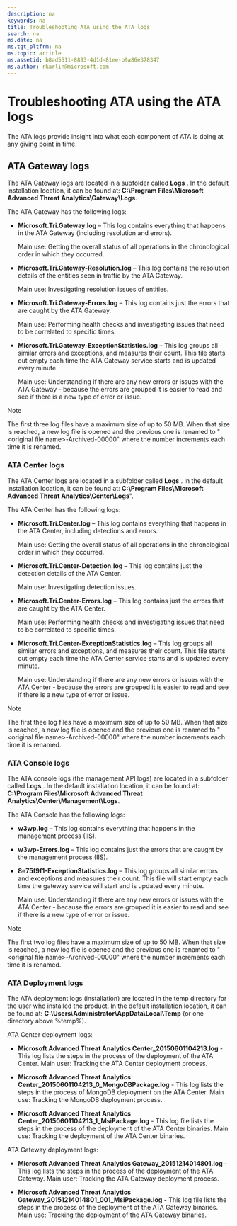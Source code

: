 ```yaml
---
description: na
keywords: na
title: Troubleshooting ATA using the ATA logs
search: na
ms.date: na
ms.tgt_pltfrm: na
ms.topic: article
ms.assetid: b8ad5511-8893-4d1d-81ee-b9a86e378347
ms.author: rkarlin@microsoft.com
---
```

# Troubleshooting ATA using the ATA logs
The ATA logs provide insight into what each component of ATA is doing at any giving point in time.

## ATA Gateway logs
The ATA Gateway logs are located in a subfolder called **Logs** . In the default installation location, it can be found at: **C:\Program Files\Microsoft Advanced Threat Analytics\Gateway\Logs**.

The ATA Gateway has the following logs:

-   **Microsoft.Tri.Gateway.log** – This log contains everything that happens in the ATA Gateway (including resolution and errors).

    Main use: Getting the overall status of all operations in the chronological order in which they occurred.

-   **Microsoft.Tri.Gateway-Resolution.log** – This log contains the resolution details of the entities seen in traffic by the ATA Gateway.

    Main use: Investigating resolution issues of entities.

-   **Microsoft.Tri.Gateway-Errors.log** – This log contains just the errors that are caught by the ATA Gateway.

    Main use: Performing health checks and investigating issues that need to be correlated to specific times.

-   **Microsoft.Tri.Gateway-ExceptionStatistics.log** – This log groups all similar errors and exceptions, and measures their count.
    This file starts out  empty each time the ATA Gateway service starts and is updated every minute.

    Main use: Understanding if there are any new errors or issues with the ATA Gateway  - because the errors are grouped it is easier to read and see if there is a new type of error or issue.

> [!NOTE]
> The first three log files have a maximum size of up to 50 MB. When that size is reached, a new log file is opened and the previous one is renamed to "&lt;original file name&gt;-Archived-00000" where the number increments each time it is renamed.

### ATA Center logs
The ATA Center logs are located in a subfolder called **Logs** . In the default installation location, it can be found at: **C:\Program Files\Microsoft Advanced Threat Analytics\Center\Logs**".

The ATA Center has the following logs:

-   **Microsoft.Tri.Center.log** – This log contains everything that happens in the ATA Center, including detections and errors.

    Main use: Getting the overall status of all operations in the chronological order in which they occurred.

-   **Microsoft.Tri.Center-Detection.log** – This log contains just the detection details of the ATA Center.

    Main use: Investigating detection issues.

-   **Microsoft.Tri.Center-Errors.log** – This log contains just the errors that are caught by the ATA Center.

    Main use: Performing health checks and investigating issues that need to be correlated to specific times.

-   **Microsoft.Tri.Center-ExceptionStatistics.log** – This log groups all similar errors and exceptions, and measures their count.
    This file starts out empty each time the ATA Center service starts and is updated every minute.

    Main use: Understanding if there are any new errors or issues with the ATA Center - because the errors are grouped it is easier to read and see if there is a new type of error or issue.

> [!NOTE]
> The first thee log files have a maximum size of up to 50 MB. When that size is reached, a new log file is opened and the previous one is renamed to "&lt;original file name&gt;-Archived-00000" where the number increments each time it is renamed.

### ATA Console logs
The ATA console logs (the management API logs) are located in a subfolder called **Logs** . In the default installation location, it can be found at: **C:\Program Files\Microsoft Advanced Threat Analytics\Center\Management\Logs**.

The ATA Console has the following logs:

-   **w3wp.log** – This log contains everything that happens in the management process (IIS).


-   **w3wp-Errors.log** – This log contains just the errors that are caught by the management process (IIS).


-   **8e75f9f1-ExceptionStatistics.log** – This log groups all similar errors and exceptions and measures their count.
    This file will start empty each time the gateway service will start and is updated every minute.

    Main use: Understanding if there are any new errors or issues with the ATA Center  - because the errors are grouped it is easier to read and see if there is a new type of error or issue.

> [!NOTE]
> The first two log files have a maximum size of up to 50 MB. When that size is reached, a new log file is opened and the previous one is renamed to "&lt;original file name&gt;-Archived-00000" where the number increments each time it is renamed.

### ATA Deployment logs
The ATA deployment logs (installation) are located in the temp directory for the user who installed the product. In the default installation location, it can be found at: **C:\Users\Administrator\AppData\Local\Temp** (or one directory above %temp%).

ATA Center deployment logs:

-   **Microsoft Advanced Threat Analytics Center_20150601104213.log** - This log lists the steps in the process of the deployment of the ATA Center. 
Main user: Tracking the ATA Center deployment process.

-   **Microsoft Advanced Threat Analytics Center_20150601104213_0_MongoDBPackage.log** - This log lists the steps in the process of MongoDB deployment on the ATA Center.
Main use: Tracking the MongoDB deployment process.

-   **Microsoft Advanced Threat Analytics Center_20150601104213_1_MsiPackage.log** - This log file lists the steps in the process of the deployment of the ATA Center binaries.
Main use: Tracking the deployment of the ATA Center binaries.

ATA Gateway deployment logs:

-   **Microsoft Advanced Threat Analytics Gateway_20151214014801.log** - This log lists the steps in the process of the deployment of the ATA Gateway. 
Main user: Tracking the ATA Gateway deployment process.

-   **Microsoft Advanced Threat Analytics Gateway_20151214014801_001_MsiPackage.log** - This log file lists the steps in the process of the deployment of the ATA Gateway binaries.
Main use: Tracking the deployment of the ATA Gateway binaries.

